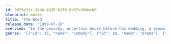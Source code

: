 ```yaml
---
id: 3df5e31c-1b46-4835-b3f6-6b37cd04bcb0
blueprint: movie
title: 'The Wood'
release_date: '1999-07-16'
overview: "In the panicky, uncertain hours before his wedding, a groom with prenuptial jitters and his two best friends reminisce about growing up together in the middle-class African-American neighborhood of Inglewood, California. Flashing back to the twenty-something trio's childhood exploits, the memories capture the mood and nostalgia of the '80s era."
genres: '[{"id": 35, "name": "Comedy"}, {"id": 18, "name": "Drama"}, {"id": 10749, "name": "Romance"}]'
---
```

